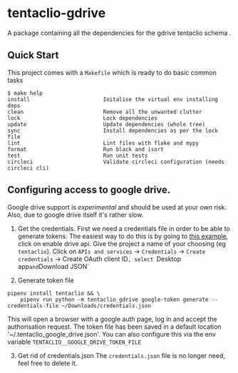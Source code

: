 
# tentaclio-gdrive

A package containing all the dependencies for the gdrive tentaclio schema .

## Quick Start

This project comes with a `Makefile` which is ready to do basic common tasks

```
$ make help
install                       Initalise the virtual env installing deps
clean                         Remove all the unwanted clutter
lock                          Lock dependencies
update                        Update dependencies (whole tree)
sync                          Install dependencies as per the lock file
lint                          Lint files with flake and mypy
format                        Run black and isort
test                          Run unit tests
circleci                      Validate circleci configuration (needs circleci cli)
```


## Configuring access to google drive.
Google drive support is _experimental_ and should be used at your own risk. Also, due to google drive itself it's rather slow.

1. Get the credentials.
First we need a credentials file in order to be able to generate tokens. The easiest way to do this is by going to [this example](https://developers.google.com/drive/api/v3/quickstart/python),
click on enable drive api. Give the project a name of your choosing (eg `tentaclio`). Click on `APIs and services` -> `Credentials` -> `Create credentials` -> Create OAuth client ID`, select `Desktop app` and `Download JSON`

2. Generate token file

```
pipenv install tentaclio && \
    pipenv run python -m tentaclio_gdrive google-token generate --credentials-file ~/Downloads/credentials.json
```
This will open a browser with a google auth page, log in and accept the authorisation request.
The token file has been saved in a default location '~/.tentaclio_google_drive.json'. You can also configure this via the env variable `TENTACLIO__GOOGLE_DRIVE_TOKEN_FILE`

3. Get rid of credentials.json
The `credentials.json` file is no longer need, feel free to delete it.
